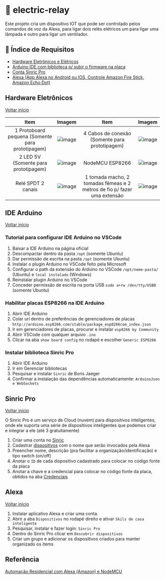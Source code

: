# :electric_plug: electric-relay

Este projeto cria um dispositivo IOT que pode ser controlado pelos comandos de voz da Alexa, para ligar dois relés elétricos um para ligar uma lâmpada e outro para ligar um ventilador.

<a id="index"></a>

## :card_index: Índice de Requisitos

- [Hardware Eletrônicos e Elétricos](#hardware)
- [Arduino IDE com biblioteca p/ subir o firmware na placa](#ide)
- [Conta Sinric Pro](#sinric)
- [Alexa (App Alexa no Android ou IOS, Controle Amazon Fire Stick, Amazon Echo Dot)](#alexa)

<a id="hardware"></a>

## Hardware Eletrônicos

[Voltar início](#index)

Item | Imagem | Item | Imagem
:------------------------: | :------------------------: | :------------------------: | :------------------------: |  
 1 Protoboard pequena (Somente para prototipagem) | ![image](https://user-images.githubusercontent.com/22710963/77499362-a8574a80-6e30-11ea-9744-a15c3206fd50.png) | 4 Cabos de conexão (Somente para prototipagem) | ![image](https://user-images.githubusercontent.com/22710963/77499606-5662f480-6e31-11ea-96fd-9e268dceb50f.png)
 2 LED 5V  (Somente para prototipagem)| ![image](https://user-images.githubusercontent.com/22710963/103470252-f64d9700-4d4e-11eb-908e-9c8fcf4fcd8c.png) | NodeMCU ESP8266 |  ![image](https://user-images.githubusercontent.com/22710963/79626592-9e5ef980-8107-11ea-8245-9ef23642a350.png)
 Relé SPDT 2 canais | ![image](https://user-images.githubusercontent.com/22710963/103469260-4c1b4280-4d41-11eb-90bb-0120b21ff696.png) | 1 tomada macho, 2 tomadas fêmeas e 2 metros de fio p/ fazer uma extensão  |  ![image](https://user-images.githubusercontent.com/22710963/103470387-8fc97880-4d50-11eb-9ab1-98e7a7c6170b.png)

<a id="ide"></a>

## IDE Arduino

[Voltar início](#index)

### Tutorial para configurar IDE Arduino no VSCode

1. Baixar a IDE Arduino na página oficial
2. Descompactar dentro da pasta `/opt` (somente Ubuntu)
3. Dar permissão de escrita na pasta `/opt` (somente Ubuntu)
4. Instalar o plugin Arduino no VSCode feito pela Microsoft
5. Configurar o path da extensão do Arduino no VSCode `/opt/nome-pasta/` (Ubuntu) e `local instalado` (Windows)
6. Reinstalar plugin Arduino no VSCode
7. Conceder permissão de escrita na porta USB `sudo a+rw /dev/tty/USB0` (somente Ubuntu)

### Habilitar placas ESP8266 na IDE Arduino

1. Abrir IDE Arduino
2. Colar url dentro de preferências de gerenciadores de placas `http://arduino.esp8266.com/stable/package_esp8266com_index.json`
3. Ir em gerenciadores de placas, procurar e instalar `esp8266 by Community`
4. Abrir VSCode com qualquer arquivo `.ino`
5. Clicar na aba `show board config` no rodapé e escolher `Generic ESP8266`

### Instalar biblioteca Sinric Pro

1. Abrir IDE Arduino
2. Ir em Gerenciar bibliotecas
3. Pesquisar e instalar `Sinric` de Boris Jaeger
4. Confirmar a instalação das dependências automaticamente: `ArduinoJson e WebSockets`

<a id="sinric"></a>

## Sinric Pro

[Voltar início](#index)

O Sinric Pro é um serviço de Cloud (nuvem) para dispositivos inteligentes, onde ele suporta uma série de dispositivos inteligentes que podemos criar e integrar a ele (até 3 gratuitamente)

1. Criar uma conta no [Sinric](https://portal.sinric.pro/register)
2. Cadastrar [dispositivos](https://portal.sinric.pro/device/list) com o nome que serão invocados pela Alexa
3. Preencher nome, descrição (pra facilitar a organização/identificação) e tipo switch (on/off)
4. Anotar o `ID` de cada dispositivo cadastrado para colocar no código fonte da placa
5. Anotar a chave e a credencial para colocar no código fonte da placa, obtidos na aba [Credenciais](https://portal.sinric.pro/credential/list)

<a id="alexa"></a>

## Alexa

[Voltar início](#index)

1. Instalar aplicativo Alexa e criar uma conta.
2. Abrir a aba `Dispositivos` no rodapé direito e ativar `Skils de casa inteligente`
3. Pesquisar, instalar e fazer login: `Sinric Pro`
4. Dentro do Sinric Pro clicar em `Descobrir dispositivos`
5. Criar um grupo e adicionar os dispositivos criados para manter organizado os items

## Referência

[Automação Residencial com Alexa (Amazon) e NodeMCU](https://blog.eletrogate.com/automacao-residencial-com-alexa-amazon-e-nodemcu/)
